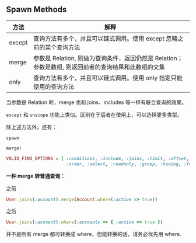 ## Spawn Methods

| 方法 | 解释 |
| -- | -- |
| except | 查询方法有多个，并且可以链式调用。使用 except 忽略之前的某个查询方法 |
| merge | 参数是 Relation, 则做为查询条件，返回仍然是 Relation；参数是数组, 则返回前者的查询结果和此数组的交集 |
| only | 查询方法有多个，并且可以链式调用。使用 only 指定只能使用的查询方法 |

当参数是 Relation 时，merge 也和 joins、includes 等一样有联合查询的效果。

`except` 和 `unscope` 功能上类似。区别在于后者在使用上，可以选择更多类型。

除上述方法外，还有：

```
spawn

merge!
```

```ruby
VALID_FIND_OPTIONS = [ :conditions, :include, :joins, :limit, :offset, :extend,
                       :order, :select, :readonly, :group, :having, :from, :lock ]
```

**一种 merge 转普通查询：**

之前

```ruby
User.joins(:account).merge(Account.where(:active => true))
```

之后

```ruby
User.joins(:account).where(:accounts => { :active => true })
```

并不是所有 merge 都可转换成 where，但能转换的话，请务必优先用 where.
